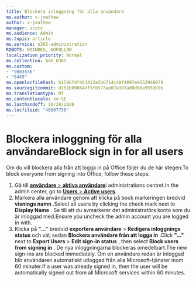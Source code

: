 ```yaml
---
title: Blockera inloggning för alla användare
ms.author: v-jmathew
author: v-jmathew
manager: scotv
ms.audience: Admin
ms.topic: article
ms.service: o365-administration
ROBOTS: NOINDEX, NOFOLLOW
localization_priority: Normal
ms.collection: Adm_O365
ms.custom:
- "9003536"
- "6445"
ms.openlocfilehash: b1596fdf463413a5b6714c48f4097e9552948070
ms.sourcegitcommit: d151b09064df3fb573ae07a387a08d98a9553b9b
ms.translationtype: MT
ms.contentlocale: sv-SE
ms.lasthandoff: 10/28/2020
ms.locfileid: "48807758"
---
```

# <a name="block-sign-in-for-all-users"></a><span data-ttu-id="ef97d-102">Blockera inloggning för alla användare</span><span class="sxs-lookup"><span data-stu-id="ef97d-102">Block sign in for all users</span></span>

<span data-ttu-id="ef97d-103">Om du vill blockera alla från att logga in på Office följer du de här stegen:</span><span class="sxs-lookup"><span data-stu-id="ef97d-103">To block everyone from signing into Office, follow these steps:</span></span>

1. <span data-ttu-id="ef97d-104">Gå till [ **användare**  >  **aktiva användare**](https://admin.microsoft.com/Adminportal/Home?source=applauncher#/users)i administrations centret.</span><span class="sxs-lookup"><span data-stu-id="ef97d-104">In the admin center, go to [**Users** > **Active users**](https://admin.microsoft.com/Adminportal/Home?source=applauncher#/users).</span></span>
2. <span data-ttu-id="ef97d-105">Markera alla användare genom att klicka på bock markeringen bredvid **visnings namn** .</span><span class="sxs-lookup"><span data-stu-id="ef97d-105">Select all users by clicking the check mark next to **Display Name** .</span></span> <span data-ttu-id="ef97d-106">Se till att du avmarkerar det administratörs konto som du är inloggad med.</span><span class="sxs-lookup"><span data-stu-id="ef97d-106">Ensure you uncheck the admin account you are logged in with.</span></span>
3. <span data-ttu-id="ef97d-107">Klicka på **"..."** bredvid **exportera användare**  >  **Redigera inloggnings status** och välj sedan **Blockera användare från att logga in** .</span><span class="sxs-lookup"><span data-stu-id="ef97d-107">Click **"..."** next to **Export Users** > **Edit sign-in status** , then select **Block users from signing in** .</span></span> <span data-ttu-id="ef97d-108">De nya inloggningarna blockeras omedelbart.</span><span class="sxs-lookup"><span data-stu-id="ef97d-108">The new sign-ins are blocked immediately.</span></span> <span data-ttu-id="ef97d-109">Om en användare redan är inloggad blir användaren automatiskt utloggad från alla Microsoft-tjänster inom 60 minuter.</span><span class="sxs-lookup"><span data-stu-id="ef97d-109">If a user was already signed in, then the user will be automatically signed out from all Microsoft services within 60 minutes.</span></span>
